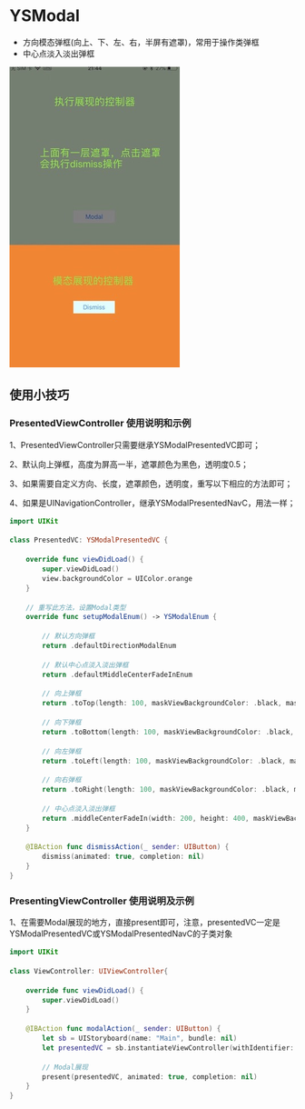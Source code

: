 # YSModal
- 方向模态弹框(向上、下、左、右，半屏有遮罩)，常用于操作类弹框
- 中心点淡入淡出弹框

<img src="sample.jpg" width = "300" height = "529" />

## 使用小技巧

### PresentedViewController 使用说明和示例

1、PresentedViewController只需要继承YSModalPresentedVC即可；

2、默认向上弹框，高度为屏高一半，遮罩颜色为黑色，透明度0.5；

3、如果需要自定义方向、长度，遮罩颜色，透明度，重写以下相应的方法即可；

4、如果是UINavigationController，继承YSModalPresentedNavC，用法一样；

```swift
import UIKit

class PresentedVC: YSModalPresentedVC {

    override func viewDidLoad() {
        super.viewDidLoad()
        view.backgroundColor = UIColor.orange
    }
    
    // 重写此方法，设置Modal类型
    override func setupModalEnum() -> YSModalEnum {
        
        // 默认方向弹框
        return .defaultDirectionModalEnum
        
        // 默认中心点淡入淡出弹框
        return .defaultMiddleCenterFadeInEnum
        
        // 向上弹框
        return .toTop(length: 100, maskViewBackgroundColor: .black, maskViewAlpha: 0.5)
        
        // 向下弹框
        return .toBottom(length: 100, maskViewBackgroundColor: .black, maskViewAlpha: 0.5)
        
        // 向左弹框
        return .toLeft(length: 100, maskViewBackgroundColor: .black, maskViewAlpha: 0.5)
        
        // 向右弹框
        return .toRight(length: 100, maskViewBackgroundColor: .black, maskViewAlpha: 0.5)
        
        // 中心点淡入淡出弹框
        return .middleCenterFadeIn(width: 200, height: 400, maskViewBackgroundColor: .black, maskViewAlpha: 0.5)
    }

    @IBAction func dismissAction(_ sender: UIButton) {
        dismiss(animated: true, completion: nil)
    }
}
```

### PresentingViewController 使用说明及示例

1、在需要Modal展现的地方，直接present即可，注意，presentedVC一定是YSModalPresentedVC或YSModalPresentedNavC的子类对象

```swift
import UIKit

class ViewController: UIViewController{

    override func viewDidLoad() {
        super.viewDidLoad()
    }

    @IBAction func modalAction(_ sender: UIButton) {
        let sb = UIStoryboard(name: "Main", bundle: nil)
        let presentedVC = sb.instantiateViewController(withIdentifier: "p") as! YSModalPresentedVC

        // Modal展现
        present(presentedVC, animated: true, completion: nil)
    }
}
```

